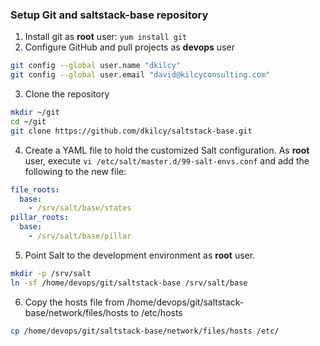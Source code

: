 
### Setup Git and saltstack-base repository


1. Install git as **root** user: `yum install git`
2. Configure GitHub and pull projects as **devops** user
 ```bash
git config --global user.name "dkilcy"
git config --global user.email "david@kilcyconsulting.com"
```

3. Clone the repository
 ```bash
mkdir ~/git 
cd ~/git
git clone https://github.com/dkilcy/saltstack-base.git
```

4. Create a YAML file to hold the customized Salt configuration.  As **root** user, execute `vi /etc/salt/master.d/99-salt-envs.conf` and add the following to the new file:
```yaml
file_roots:
  base:
    - /srv/salt/base/states
pillar_roots:
  base:
    - /srv/salt/base/pillar
```

5. Point Salt to the development environment as **root** user.
 ```bash
mkdir -p /srv/salt
ln -sf /home/devops/git/saltstack-base /srv/salt/base
```

6. Copy the hosts file from /home/devops/git/saltstack-base/network/files/hosts to /etc/hosts
 ```bash
cp /home/devops/git/saltstack-base/network/files/hosts /etc/
```
